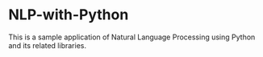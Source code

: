 # NLP-with-Python
This is a sample application of Natural Language Processing using Python and its related libraries.
